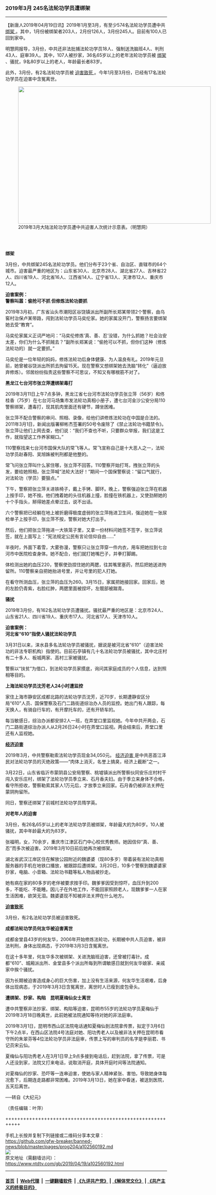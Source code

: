 ### 2019年3月 245名法轮功学员遭绑架
------------------------

<div class="post_content" itemprop="articleBody">
 <p>
  【新唐人2019年04月19日讯】2019年1月至3月，有至少574名法轮功学员遭中共
  <a href="https://www.ntdtv.com/gb/绑架.htm">
   绑架
  </a>
  。其中，1月份被绑架者203人，2月份126人，3月份245人。目前有100人已回到家中。
 </p>
 <p>
  明慧网报导，3月份，中共还非法批捕法轮功学员18人、强制送洗脑班4人、判刑43人、庭审39人。其中，107人被抄家，36名65岁以上的老年法轮功学员被
  <a href="https://www.ntdtv.com/gb/绑架.htm">
   绑架
  </a>
  、骚扰，9名80岁以上的老人，年龄最长者83岁。
 </p>
 <p>
  此外，3月份，有2名法轮功学员被
  <a href="https://www.ntdtv.com/gb/迫害致死.htm">
   迫害致死
  </a>
  。今年1月至3月份，已经有17名法轮功学员在迫害中含冤离世。
 </p>
 <figure class="wp-caption aligncenter" id="attachment_102560194" style="width: 600px">
  <img alt="" class="size-medium wp-image-102560194" height="428" src="https://www.ntdtv.com/assets/uploads/2019/04/2-55-600x428.png" width="600">
   <br/><figcaption class="wp-caption-text">
    2019年3月大陆法轮功学员遭中共迫害人次统计示意表。（明慧网）
   </figcaption><br/>
  </img>
 </figure><br/>
 <p>
  <strong>
   绑架
  </strong>
 </p>
 <p>
  3月份，中共绑架245名法轮功学员。他们分布于23个省、自治区、直辖市的64个城市。迫害最严重的地区为：山东省30人、北京市28人、湖北省27人、吉林省22人、四川省19人、河北省16人、江西省14人、辽宁省13人、天津市12人、重庆市12人。
 </p>
 <p>
  <strong>
   迫害案例：
  </strong>
  <br/>
  <strong>
   警察叫嚣：偷抢可不抓 但修炼法轮功要抓
  </strong>
 </p>
 <p>
  2019年3月初，广东省汕头市潮阳区谷饶镇派出所副所长郑某带领2个警察，由乌窖村治保卢某带路，闯到法轮功学员马奕伦家。她的家属没开门，警察扬言要绑架她去受“教育”。
 </p>
 <p>
  马奕伦家属义正词严地问：“马奕伦修炼‘真、善、忍’没错，为什么抓她？社会治安太差，你们为什么不抓贼去？”副所长郑某说：“偷抢可以不抓，但你们这种（修炼法轮功的）就一定要抓。”
 </p>
 <p>
  马奕伦是一位年轻的妈妈，修炼法轮功后身体健康、为人温良有礼。2019年元旦前，她曾被谷饶派出所抓去拘留15天。现在警察又想绑架她去洗脑“转化”（逼迫放弃修炼）。邻居纷纷指责这些警察不可思议，不知又有哪根筋不对了。
 </p>
 <p>
  <strong>
   黑龙江七台河市张立萍遭绑架毒打
  </strong>
 </p>
 <p>
  2019年3月11日上午7点多钟，黑龙江省七台河市法轮功学员张立萍（56岁）和佟桂香（75岁）在七台河马场集市发法轮功真相小册子，遭七台河金沙公安分局110警察绑架，遭毒打，现其肌肉里面还有硬节，蹲坐困难。
 </p>
 <p>
  张立萍不配合警察的审问、照相、录像，给他们讲修炼法轮功在中国是合法的。2011年3月1日，新闻出版署柳彬杰签署的50号令废除了《禁止法轮功书籍禁令》。张立萍让他们上网去查，他们说：“我们不查也不听，只要群众举报，我们这是工作，就指望这工作养家糊口。”
 </p>
 <p>
  110警察找来七台河市国保大队的常飞等人。常飞宣称自己是十大恶人之一，法轮功学员赵春阳、吴旭姝被判刑都是他整的。
 </p>
 <p>
  常飞问张立萍叫什么家住哪，张立萍不回答。110警察开始打骂，拽张立萍的头发，要给她照相，张立萍喊“法轮大法好！”期间一个国保警察说：“留口气就行，对法轮功（学员）要狠点。”
 </p>
 <p>
  下午，警察把张立萍关进铁椅子，戴上手铐、脚环。晚上，警察强迫张立萍在机器上按手印，她不按。他们拽着她的头往机器上撞，脸撞在铁机器上，又使劲掰她的十个手指头，掰得她差点晕过去，说不出话。
 </p>
 <p>
  六个警察把已经躺在地上被折磨得极度虚弱的张立萍拖进卫生间，强迫她在一张尿检单子上按手印，张立萍不按，警察对她大打出手。
 </p>
 <p>
  然后，他们把张立萍拖进一大铁笼子里，又拿一份材料问她签不签字，张立萍说签，就在上面写上：“宪法规定公民有言论信仰自由……”
 </p>
 <p>
  半夜时，外面下着雪，大雾弥漫，警察只让张立萍穿一件内衣，用车把她拉到七台河市中医院检查身体。她不配合，他们就打她嘴巴子，并拳打脚踢。
 </p>
 <p>
  体检测出她的血压220，警察使劲捏住她的两腮，往其嘴里塞药，然后把她送进拘留所。110警察亲自把她抬进号里，并让号里的犯人打她。
 </p>
 <p>
  在看守所测血压，张立萍的血压为260。3月15日，家属把她接回家。回家后，她的左脸仍青紫，右脸红肿，两腮里面被捏坏，左髋部被踹青。
 </p>
 <p>
  <strong>
   骚扰
  </strong>
 </p>
 <p>
  2019年3月份，有162名法轮功学员遭骚扰。骚扰最严重的地区是：北京市24人、山东省21人、四川省19人、重庆市17人、河北省17人、天津市10人。
 </p>
 <p>
  <strong>
   迫害案例：
  </strong>
  <br/>
  <strong>
   河北省“610”指使人骚扰法轮功学员
  </strong>
 </p>
 <p>
  3月31日以来，涞水县多名法轮功学员被骚扰，据说是被河北省“610”（迫害法轮功的非法专职机构）指使的。目前石亭镇有几十名法轮功学员被骚扰，其中北庄村有二十多人、板城两家、高村三家被骚扰。
 </p>
 <p>
  警察以“扶贫”为借口，到法轮功学员家摸底，询问其家庭成员的个人信息，达到照相等目的。
 </p>
 <p>
  <strong>
   上海法轮功学员沈芳老人24小时遭监控
  </strong>
 </p>
 <p>
  家住上海市静安区成都北路的法轮功学员沈芳，近70岁，长期遭静安区分局“610”人员、国保警察及石门二路街道综治办人员的监控。她出门有人跟踪，每天换人，有骑自行车的，有开摩托车的，还有开轿车的。
 </p>
 <p>
  每当敏感日，综治办派都安排2人一班，在弄堂口里监视她。今年中共开两会，石门二路街道综治办派人从2月26日24小时在弄堂口监视。两会结束后，弄堂口里还有人监视她。
 </p>
 <p>
  <strong>
   <a href="https://www.ntdtv.com/gb/经济迫害.htm">
    经济迫害
   </a>
  </strong>
 </p>
 <p>
  2019年3月，中共警察勒索法轮功学员现金34,050元。
  <a href="https://www.ntdtv.com/gb/经济迫害.htm">
   经济迫害
  </a>
  是中共恶首江泽民对法轮功学员的灭绝政策——“肉体上消灭，名誉上搞臭，经济上截断”之一。
 </p>
 <p>
  3月22日，山东省临沂市蒙阴县公安局警察、桃墟镇派出所警察伙同安乐庄村村干闯入安乐庄村，绑架了法轮功学员季立来、石月香夫妇。由于季立来身体不合格，看守所拒收，警察勒索其家人1万元后，才放季立来回家。石月香仍被非法关押在蒙阴拘留所。
 </p>
 <p>
  同日，警察还绑架了前城村法轮功学员隋学英。
 </p>
 <p>
  <strong>
   对老年人的迫害
  </strong>
 </p>
 <p>
  3月份，有26名65岁以上的老年法轮功学员被绑架，年龄最大的为80岁。10人被骚扰，其中年龄最大的为83岁。
 </p>
 <p>
  张福明，女，70余岁，重庆市江津区石门中心校优秀教师。她因信仰“真、善、忍”而多次被迫害。2019年3月10日前后她再次被绑架。
 </p>
 <p>
  湖北省武汉江岸区住在解放公园附近的魏婆婆（现80多岁）带着装有法轮功真相服务器的手机在地铁口播放，被跟踪后遭绑架。3月20日，10多个警察到魏婆婆家抄家，电脑、小音箱、法轮功书籍等私人物品被抄走。
 </p>
 <p>
  她有病在家的80多岁的老伴被要求按手印。魏爹爹因受到惊吓，血压升到200多，不能吃、不能睡。因儿子在外地工作，不能回家照顾老人，现魏爹爹一人在家生活困难，欲哭无泪。魏婆婆现不知被非法关押在什么地方。
 </p>
 <p>
  <strong>
   <a href="https://www.ntdtv.com/gb/迫害致死.htm">
    迫害致死
   </a>
  </strong>
 </p>
 <p>
  3月份，有2名法轮功学员被迫害致死。
 </p>
 <p>
  <strong>
   成都法轮功学员何友华被迫害离世
  </strong>
 </p>
 <p>
  成都金堂县43岁的何友华，2006年开始修炼法轮功，长期被中共人员迫害，被非法判刑，身体出现病态，于2019年3月3日含冤离世。
 </p>
 <p>
  在这十多年里，何友华多次被绑架、关进洗脑班迫害，还曾被打毒针。成都“610”、城厢派出所、金堂县多个派出所每到所谓敏感日就到何友华娘家、亲戚家中挨个骚扰。
 </p>
 <p>
  因为长期被迫害造成身心的巨大伤害，加上没有生活来源，何友华生活艰难，后身体出现病态，于2019年3月3日含冤离世，离世时人已瘦到皮包骨头。
 </p>
 <p>
  <strong>
   遭绑架、抄家、构陷　昆明夏梅仙女士离世
  </strong>
 </p>
 <p>
  遭中共警察非法抄家、绑架、构陷等迫害，昆明市55岁的法轮功学员夏梅仙于2019年3月18日晚离世，此前她被法院通知等待对她的非法庭审。
 </p>
 <p>
  2019年3月1日，昆明市西山区法院电话通知夏梅仙到法院拿传票，拟定于3月6日下午2点半，在西山区法院4号法庭对她、阳功秀老人以及被非法关押在昆明市看守所的朱翠芬等4位法轮功学员非法庭审，传票上写的审判员的名字是李丽君、书记员宋云仙。
 </p>
 <p>
  夏梅仙与阳功秀老人在3月1日早上9点多接到电话后，赶到法院，拿了传票，可是人还没到家，法院又打来电话，说取消开庭，具体开庭时间等法院通知。
 </p>
 <p>
  对夏梅仙的抄家、恐吓等一连串迫害，使她与家人精神紧张、害怕，导致她身体每况愈下，后期连走路都非常困难。2019年3月13日，她在家中昏迷，被送到医院，五天后离世。
 </p>
 <p>
  ──转自《大纪元》
 </p>
 <p>
  （责任编辑：叶萍）
 </p>
 <div class="single_ad">
 </div>
</div>

+++++++++++++++++++++++++++++++++++++++++++++++++++++++++++<br/><br/>
手机上长按并复制下列链接或二维码分享本文章：<br/>
https://github.com/gfw-breaker/banned-news/blob/master/pages/prog204/a102560192.md <br/>
<a href='https://github.com/gfw-breaker/banned-news/blob/master/pages/prog204/a102560192.md'><img src='https://github.com/gfw-breaker/banned-news/blob/master/pages/prog204/a102560192.md.png'/></a> <br/>
原文地址（需翻墙访问）：https://www.ntdtv.com/gb/2019/04/19/a102560192.html


------------------------
#### [首页](https://github.com/gfw-breaker/banned-news/blob/master/README.md) &nbsp;|&nbsp; [Web代理](https://github.com/labour-camp/helloworld) &nbsp;|&nbsp; [一键翻墙软件](https://github.com/gfw-breaker/nogfw/blob/master/README.md) &nbsp;| [《九评共产党》](https://github.com/gfw-breaker/9ping.md/blob/master/README.md#九评之一评共产党是什么) | [《解体党文化》](https://github.com/gfw-breaker/jtdwh.md/blob/master/README.md) | [《共产主义的终极目的》](https://github.com/gfw-breaker/gczydzjmd.md/blob/master/README.md)

